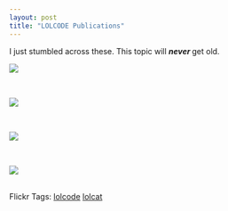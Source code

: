 ```yaml
---
layout: post
title: "LOLCODE Publications"
---
```


<p>I just stumbled across these.  This topic will <strong><em>never</em> </strong>get old.</p>
<p><img src="http://photos-b.ak.facebook.com/photos-ak-sctm/v184/191/6/21440776600/n21440776600_569105_9365.jpg" /></p>
<br /> 
<p><img src="http://photos-c.ak.facebook.com/photos-ak-sctm/v184/191/6/21440776600/n21440776600_569106_9678.jpg" /></p>
<br /> 
<p><img src="http://photos-d.ak.facebook.com/photos-ak-sctm/v184/191/6/21440776600/n21440776600_569107_9961.jpg" /></p>
<br /> 
<p><img src="http://photos-a.ak.facebook.com/photos-ak-sctm/v184/191/6/21440776600/n21440776600_569108_7757.jpg" /></p>
<br /> 
<div class="tags" id="scid:0767317B-992E-4b12-91E0-4F059A8CECA8:0a748fd2-f224-49ab-8a72-39aa1ff3127c">Flickr Tags: <a href="http://flickr.com/photos/tags/lolcode" target="_blank" rel="tag">lolcode</a> <a href="http://flickr.com/photos/tags/lolcat" target="_blank" rel="tag">lolcat</a></div> 
